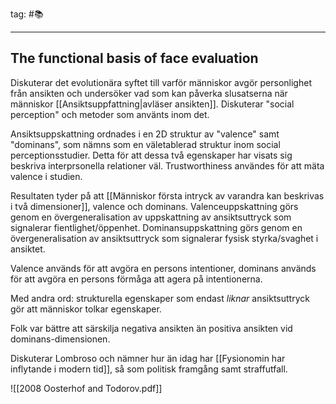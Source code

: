 tag: #📚
- - - 
## The functional basis of face evaluation

Diskuterar det evolutionära syftet till varför människor avgör personlighet från ansikten och undersöker vad som kan påverka slusatserna när människor [[Ansiktsuppfattning|avläser ansikten]]. Diskuterar "social perception" och metoder som använts inom det.

Ansiktsuppskattning ordnades i en 2D struktur av "valence" samt "dominans", som nämns som en väletablerad struktur inom social perceptionsstudier. Detta för att dessa två egenskaper har visats sig beskriva interprsonella relationer väl. Trustworthiness användes för att mäta valence i studien.

Resultaten tyder på att [[Människor första intryck av varandra kan beskrivas i två dimensioner]], valence och dominans. Valenceuppskattning görs genom en övergeneralisation av uppskattning av ansiktsuttryck som signalerar fientlighet/öppenhet. Dominansuppskattning görs genom en övergeneralisation av ansiktsuttryck som signalerar fysisk styrka/svaghet i ansiktet. 

Valence används för att avgöra en persons intentioner, dominans används för att avgöra en persons förmåga att agera på intentionerna.

Med andra ord: strukturella egenskaper som endast *liknar* ansiktsuttryck gör att människor tolkar egenskaper. 

Folk var bättre att särskilja negativa ansikten än positiva ansikten vid dominans-dimensionen.

Diskuterar Lombroso och nämner hur än idag har [[Fysionomin har inflytande i modern tid]], så som politisk framgång samt straffutfall.

![[2008 Oosterhof and Todorov.pdf]]